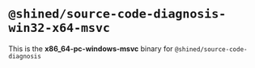 # `@shined/source-code-diagnosis-win32-x64-msvc`

This is the **x86_64-pc-windows-msvc** binary for `@shined/source-code-diagnosis`

